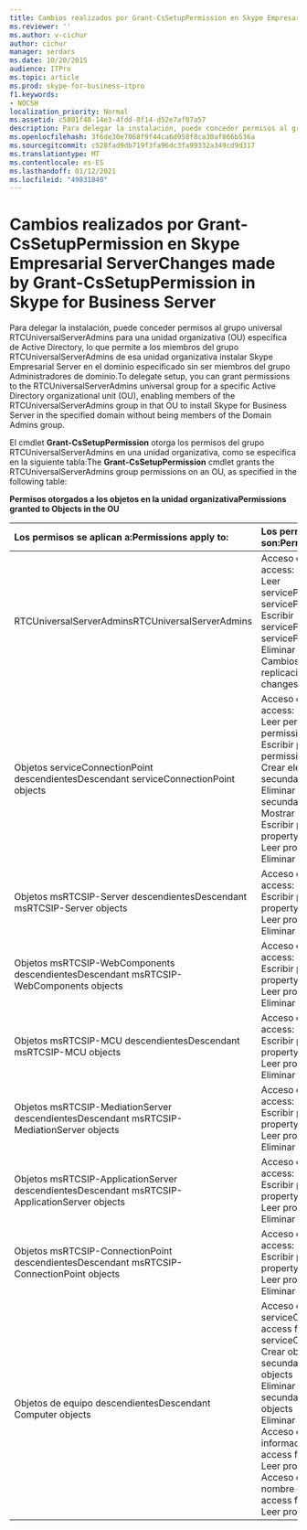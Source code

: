 ```yaml
---
title: Cambios realizados por Grant-CsSetupPermission en Skype Empresarial Server
ms.reviewer: ''
ms.author: v-cichur
author: cichur
manager: serdars
ms.date: 10/20/2015
audience: ITPro
ms.topic: article
ms.prod: skype-for-business-itpro
f1.keywords:
- NOCSH
localization_priority: Normal
ms.assetid: c5801f48-14e3-4fdd-8f14-d52e7af07a57
description: Para delegar la instalación, puede conceder permisos al grupo universal RTCUniversalServerAdmins para una unidad organizativa (OU) específica de Active Directory, lo que permite a los miembros del grupo RTCUniversalServerAdmins de esa unidad organizativa instalar Skype Empresarial Server en el dominio especificado sin ser miembros del grupo Administradores de dominio.
ms.openlocfilehash: 3f6de30e7068f9f44ca6d958f8ca30af866b536a
ms.sourcegitcommit: c528fad9db719f3fa96dc3fa99332a349cd9d317
ms.translationtype: MT
ms.contentlocale: es-ES
ms.lasthandoff: 01/12/2021
ms.locfileid: "49831840"
---
```

# <a name="changes-made-by-grant-cssetuppermission-in-skype-for-business-server"></a><span data-ttu-id="d506b-103">Cambios realizados por Grant-CsSetupPermission en Skype Empresarial Server</span><span class="sxs-lookup"><span data-stu-id="d506b-103">Changes made by Grant-CsSetupPermission in Skype for Business Server</span></span>
 
<span data-ttu-id="d506b-104">Para delegar la instalación, puede conceder permisos al grupo universal RTCUniversalServerAdmins para una unidad organizativa (OU) específica de Active Directory, lo que permite a los miembros del grupo RTCUniversalServerAdmins de esa unidad organizativa instalar Skype Empresarial Server en el dominio especificado sin ser miembros del grupo Administradores de dominio.</span><span class="sxs-lookup"><span data-stu-id="d506b-104">To delegate setup, you can grant permissions to the RTCUniversalServerAdmins universal group for a specific Active Directory organizational unit (OU), enabling members of the RTCUniversalServerAdmins group in that OU to install Skype for Business Server in the specified domain without being members of the Domain Admins group.</span></span> 
  
<span data-ttu-id="d506b-105">El cmdlet **Grant-CsSetupPermission** otorga los permisos del grupo RTCUniversalServerAdmins en una unidad organizativa, como se especifica en la siguiente tabla:</span><span class="sxs-lookup"><span data-stu-id="d506b-105">The **Grant-CsSetupPermission** cmdlet grants the RTCUniversalServerAdmins group permissions on an OU, as specified in the following table:</span></span>
  
<span data-ttu-id="d506b-106">**Permisos otorgados a los objetos en la unidad organizativa**</span><span class="sxs-lookup"><span data-stu-id="d506b-106">**Permissions granted to Objects in the OU**</span></span>

|<span data-ttu-id="d506b-107">**Los permisos se aplican a:**</span><span class="sxs-lookup"><span data-stu-id="d506b-107">**Permissions apply to:**</span></span>|<span data-ttu-id="d506b-108">**Los permisos otorgados son:**</span><span class="sxs-lookup"><span data-stu-id="d506b-108">**Permissions granted are:**</span></span>|
|:-----|:-----|
|<span data-ttu-id="d506b-109">RTCUniversalServerAdmins</span><span class="sxs-lookup"><span data-stu-id="d506b-109">RTCUniversalServerAdmins</span></span>  <br/> | <span data-ttu-id="d506b-110">Acceso especial:</span><span class="sxs-lookup"><span data-stu-id="d506b-110">Special access:</span></span> <br/>  <span data-ttu-id="d506b-111">Leer servicePrincipalName</span><span class="sxs-lookup"><span data-stu-id="d506b-111">Read servicePrincipalName</span></span> <br/>  <span data-ttu-id="d506b-112">Escribir servicePrincipalName</span><span class="sxs-lookup"><span data-stu-id="d506b-112">Write servicePrincipalName</span></span> <br/>  <span data-ttu-id="d506b-113">Eliminar árbol</span><span class="sxs-lookup"><span data-stu-id="d506b-113">Delete tree</span></span> <br/>  <span data-ttu-id="d506b-114">Cambios de directorio de replicación</span><span class="sxs-lookup"><span data-stu-id="d506b-114">Replicating directory changes</span></span> <br/> |
|<span data-ttu-id="d506b-115">Objetos serviceConnectionPoint descendientes</span><span class="sxs-lookup"><span data-stu-id="d506b-115">Descendant serviceConnectionPoint objects</span></span>  <br/> | <span data-ttu-id="d506b-116">Acceso especial:</span><span class="sxs-lookup"><span data-stu-id="d506b-116">Special access:</span></span> <br/>  <span data-ttu-id="d506b-117">Leer permisos</span><span class="sxs-lookup"><span data-stu-id="d506b-117">Read permissions</span></span> <br/>  <span data-ttu-id="d506b-118">Escribir permisos</span><span class="sxs-lookup"><span data-stu-id="d506b-118">Write permissions</span></span> <br/>  <span data-ttu-id="d506b-119">Crear elemento secundario</span><span class="sxs-lookup"><span data-stu-id="d506b-119">Create child</span></span> <br/>  <span data-ttu-id="d506b-120">Eliminar elemento secundario</span><span class="sxs-lookup"><span data-stu-id="d506b-120">Delete child</span></span> <br/>  <span data-ttu-id="d506b-121">Mostrar contenido</span><span class="sxs-lookup"><span data-stu-id="d506b-121">List contents</span></span> <br/>  <span data-ttu-id="d506b-122">Escribir propiedad</span><span class="sxs-lookup"><span data-stu-id="d506b-122">Write property</span></span> <br/>  <span data-ttu-id="d506b-123">Leer propiedad</span><span class="sxs-lookup"><span data-stu-id="d506b-123">Read property</span></span> <br/>  <span data-ttu-id="d506b-124">Eliminar árbol</span><span class="sxs-lookup"><span data-stu-id="d506b-124">Delete tree</span></span> <br/> |
|<span data-ttu-id="d506b-125">Objetos msRTCSIP-Server descendientes</span><span class="sxs-lookup"><span data-stu-id="d506b-125">Descendant msRTCSIP-Server objects</span></span>  <br/> | <span data-ttu-id="d506b-126">Acceso especial:</span><span class="sxs-lookup"><span data-stu-id="d506b-126">Special access:</span></span> <br/>  <span data-ttu-id="d506b-127">Escribir propiedad</span><span class="sxs-lookup"><span data-stu-id="d506b-127">Write property</span></span> <br/>  <span data-ttu-id="d506b-128">Leer propiedad</span><span class="sxs-lookup"><span data-stu-id="d506b-128">Read property</span></span> <br/>  <span data-ttu-id="d506b-129">Eliminar árbol</span><span class="sxs-lookup"><span data-stu-id="d506b-129">Delete tree</span></span> <br/> |
|<span data-ttu-id="d506b-130">Objetos msRTCSIP-WebComponents descendientes</span><span class="sxs-lookup"><span data-stu-id="d506b-130">Descendant msRTCSIP-WebComponents objects</span></span>  <br/> | <span data-ttu-id="d506b-131">Acceso especial:</span><span class="sxs-lookup"><span data-stu-id="d506b-131">Special access:</span></span> <br/>  <span data-ttu-id="d506b-132">Escribir propiedad</span><span class="sxs-lookup"><span data-stu-id="d506b-132">Write property</span></span> <br/>  <span data-ttu-id="d506b-133">Leer propiedad</span><span class="sxs-lookup"><span data-stu-id="d506b-133">Read property</span></span> <br/>  <span data-ttu-id="d506b-134">Eliminar árbol</span><span class="sxs-lookup"><span data-stu-id="d506b-134">Delete tree</span></span> <br/> |
|<span data-ttu-id="d506b-135">Objetos msRTCSIP-MCU descendientes</span><span class="sxs-lookup"><span data-stu-id="d506b-135">Descendant msRTCSIP-MCU objects</span></span>  <br/> | <span data-ttu-id="d506b-136">Acceso especial:</span><span class="sxs-lookup"><span data-stu-id="d506b-136">Special access:</span></span> <br/>  <span data-ttu-id="d506b-137">Escribir propiedad</span><span class="sxs-lookup"><span data-stu-id="d506b-137">Write property</span></span> <br/>  <span data-ttu-id="d506b-138">Leer propiedad</span><span class="sxs-lookup"><span data-stu-id="d506b-138">Read property</span></span> <br/>  <span data-ttu-id="d506b-139">Eliminar árbol</span><span class="sxs-lookup"><span data-stu-id="d506b-139">Delete tree</span></span> <br/> |
|<span data-ttu-id="d506b-140">Objetos msRTCSIP-MediationServer descendientes</span><span class="sxs-lookup"><span data-stu-id="d506b-140">Descendant msRTCSIP-MediationServer objects</span></span>  <br/> | <span data-ttu-id="d506b-141">Acceso especial:</span><span class="sxs-lookup"><span data-stu-id="d506b-141">Special access:</span></span> <br/>  <span data-ttu-id="d506b-142">Escribir propiedad</span><span class="sxs-lookup"><span data-stu-id="d506b-142">Write property</span></span> <br/>  <span data-ttu-id="d506b-143">Leer propiedad</span><span class="sxs-lookup"><span data-stu-id="d506b-143">Read property</span></span> <br/>  <span data-ttu-id="d506b-144">Eliminar árbol</span><span class="sxs-lookup"><span data-stu-id="d506b-144">Delete tree</span></span> <br/> |
|<span data-ttu-id="d506b-145">Objetos msRTCSIP-ApplicationServer descendientes</span><span class="sxs-lookup"><span data-stu-id="d506b-145">Descendant msRTCSIP-ApplicationServer objects</span></span>  <br/> | <span data-ttu-id="d506b-146">Acceso especial:</span><span class="sxs-lookup"><span data-stu-id="d506b-146">Special access:</span></span> <br/>  <span data-ttu-id="d506b-147">Escribir propiedad</span><span class="sxs-lookup"><span data-stu-id="d506b-147">Write property</span></span> <br/>  <span data-ttu-id="d506b-148">Leer propiedad</span><span class="sxs-lookup"><span data-stu-id="d506b-148">Read property</span></span> <br/>  <span data-ttu-id="d506b-149">Eliminar árbol</span><span class="sxs-lookup"><span data-stu-id="d506b-149">Delete tree</span></span> <br/> |
|<span data-ttu-id="d506b-150">Objetos msRTCSIP-ConnectionPoint descendientes</span><span class="sxs-lookup"><span data-stu-id="d506b-150">Descendant msRTCSIP-ConnectionPoint objects</span></span>  <br/> | <span data-ttu-id="d506b-151">Acceso especial:</span><span class="sxs-lookup"><span data-stu-id="d506b-151">Special access:</span></span> <br/>  <span data-ttu-id="d506b-152">Escribir propiedad</span><span class="sxs-lookup"><span data-stu-id="d506b-152">Write property</span></span> <br/>  <span data-ttu-id="d506b-153">Leer propiedad</span><span class="sxs-lookup"><span data-stu-id="d506b-153">Read property</span></span> <br/>  <span data-ttu-id="d506b-154">Eliminar árbol</span><span class="sxs-lookup"><span data-stu-id="d506b-154">Delete tree</span></span> <br/> |
|<span data-ttu-id="d506b-155">Objetos de equipo descendientes</span><span class="sxs-lookup"><span data-stu-id="d506b-155">Descendant Computer objects</span></span>  <br/> | <span data-ttu-id="d506b-156">Acceso especial para serviceConnectionPoint:</span><span class="sxs-lookup"><span data-stu-id="d506b-156">Special access for serviceConnectionPoint:</span></span> <br/>  <span data-ttu-id="d506b-157">Crear objetos secundarios</span><span class="sxs-lookup"><span data-stu-id="d506b-157">Create child objects</span></span> <br/>  <span data-ttu-id="d506b-158">Eliminar objetos secundarios</span><span class="sxs-lookup"><span data-stu-id="d506b-158">Delete child objects</span></span> <br/>  <span data-ttu-id="d506b-159">Eliminar árbol</span><span class="sxs-lookup"><span data-stu-id="d506b-159">Delete tree</span></span> <br/>  <span data-ttu-id="d506b-160">Acceso especial a la información pública:</span><span class="sxs-lookup"><span data-stu-id="d506b-160">Special access for public information:</span></span> <br/>  <span data-ttu-id="d506b-161">Leer propiedad</span><span class="sxs-lookup"><span data-stu-id="d506b-161">Read property</span></span> <br/>  <span data-ttu-id="d506b-162">Acceso especial para el nombre de host DNS:</span><span class="sxs-lookup"><span data-stu-id="d506b-162">Special access for DNS host name:</span></span> <br/>  <span data-ttu-id="d506b-163">Leer propiedad</span><span class="sxs-lookup"><span data-stu-id="d506b-163">Read property</span></span> <br/> |
   

